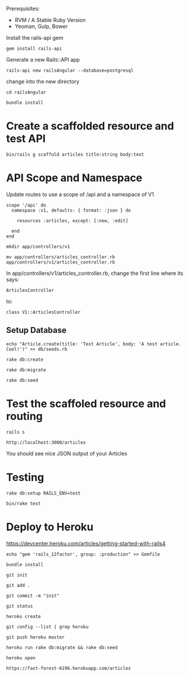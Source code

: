 Prerequisites:

- RVM / A Stable Ruby Version
- Yeoman, Gulp, Bower

Install the rails-api gem

    gem install rails-api

Generate a new Rails::API app

    rails-api new railsAngular --database=postgresql

change into the new directory

    cd railsAngular

    bundle install

# Create a scaffolded resource and test API

    bin/rails g scaffold articles title:string body:text

# API Scope and Namespace

Update routes to use a scope of /api and a namespace of V1

```
scope '/api' do
  namespace :v1, defaults: { format: :json } do

    resources :articles, except: [:new, :edit]

  end
end
```

    mkdir app/controllers/v1

    mv app/controllers/articles_controller.rb app/controllers/v1/articles_controller.rb

In app/controllers/v1/articles_controller.rb, change the first line where its says:

    ArticlesController

to:

    class V1::ArticlesController

## Setup Database

    echo "Article.create(title: 'Test Article', body: 'A test article. Cool!')" >> db/seeds.rb

    rake db:create

    rake db:migrate

    rake db:seed

# Test the scaffoled resource and routing

    rails s

    http://localhost:3000/articles

You should see nice JSON output of your Articles

# Testing

    rake db:setup RAILS_ENV=test

    bin/rake test

# Deploy to Heroku

https://devcenter.heroku.com/articles/getting-started-with-rails4

    echo "gem 'rails_12factor', group: :production" >> Gemfile

    bundle install

    git init

    git add .

    git commit -m "init"

    git status

    heroku create

    git config --list | grep heroku

    git push heroku master

    heroku run rake db:migrate && rake db:seed

    heroku open

    https://fast-forest-6196.herokuapp.com/articles
